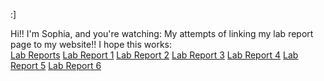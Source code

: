 :]


Hi!! I'm Sophia, and you're watching: My attempts of linking my lab report page to my website!! I hope this works:  
[Lab Reports](https://github.com/piagooo/cse15l-lab-reports)
[Lab Report 1](https://piagooo.github.io/cse15l-lab-reports/lab-report-1/lab-report-1-week-0.html)
[Lab Report 2](https://piagooo.github.io/cse15l-lab-reports/lab-report-2/lab-report-2-week-1.html)
[Lab Report 3](https://piagooo.github.io/cse15l-lab-reports/lab-report-3/lab-report-3-week-3.html)
[Lab Report 4](https://piagooo.github.io/cse15l-lab-reports/lab-report-4/lab-report-4-week-5.html)
[Lab Report 5](https://piagooo.github.io/cse15l-lab-reports/lab-report-5/lab-report-5-week-7.html)
[Lab Report 6](https://piagooo.github.io/cse15l-lab-reports/lab-report-6/lab-report-6-week-8.html)